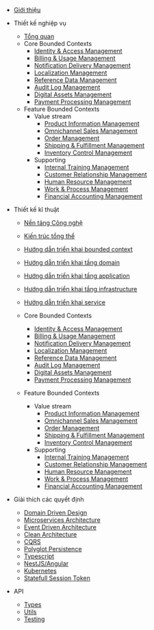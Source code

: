 - [Giới thiệu](/)

- Thiết kế nghiệp vụ

  - [Tổng quan](/domain-design/domain-design-overview.md)
  - Core Bounded Contexts
    - [Identity & Access Management](/domain-design/core/iam.md)
    - [Billing & Usage Management](/domain-design/core/bum.md)
    - [Notification Delivery Management](/domain-design/core/ndm.md)
    - [Localization Management](/domain-design/core/lzm.md)
    - [Reference Data Management](/domain-design/core/rdm.md)
    - [Audit Log Management](/domain-design/core/alm.md)
    - [Digital Assets Management](/domain-design/core/dam.md)
    - [Payment Processing Management](/domain-design/core/ppm.md)
  - Feature Bounded Contexts
    - Value stream
      - [Product Information Management](/domain-design/feature/value-stream/pim.md)
      - [Omnichannel Sales Management](/domain-design/feature/value-stream/osm.md)
      - [Order Management](/domain-design/feature/value-stream/odm.md)
      - [Shipping & Fulfillment Management](/domain-design/feature/value-stream/sfm.md)
      - [Inventory Control Management](/domain-design/feature/value-stream/icm.md)
    - Supporting
      - [Internal Training Management](/domain-design/feature/supporting/itm.md)
      - [Customer Relationship Management](/domain-design/feature/supporting/crm.md)
      - [Human Resource Management](/domain-design/feature/supporting/hrm.md)
      - [Work & Process Management](/domain-design/feature/supporting/wpm.md)
      - [Financial Accounting Management](/domain-design/feature/supporting/fam.md)

- Thiết kế kĩ thuật

  - [Nền tảng Công nghệ](/domain-implement/technology-stack.md)
  - [Kiến trúc tổng thể](/domain-implement/overall-architecture.md)
  - [Hướng dẫn triển khai bounded context](/domain-implement/bc-implement.md)
  - [Hướng dẫn triển khai tầng domain](/domain-implement/domain-implement.md)
  - [Hướng dẫn triển khai tầng application](/domain-implement/application-implement.md)
  - [Hướng dẫn triển khai tầng infrastructure](/domain-implement/infrastructure-implement.md)
  - [Hướng dẫn triển khai service](/domain-implement/service-implement.md)

  - Core Bounded Contexts
    - [Identity & Access Management](/domain-implement/core/iam-implement.md)
    - [Billing & Usage Management](/domain-implement/core/bum-implement.md)
    - [Notification Delivery Management](/domain-implement/core/ndm-implement.md)
    - [Localization Management](/domain-implement/core/lzm-implement.md)
    - [Reference Data Management](/domain-implement/core/rdm-implement.md)
    - [Audit Log Management](/domain-implement/core/alm-implement.md)
    - [Digital Assets Management](/domain-implement/core/dam-implement.md)
    - [Payment Processing Management](/domain-implement/core/ppm-implement.md)
  - Feature Bounded Contexts
    - Value stream
      - [Product Information Management](/domain-implement/feature/value-stream/pim-implement.md)
      - [Omnichannel Sales Management](/domain-implement/feature/value-stream/osm-implement.md)
      - [Order Management](/domain-implement/feature/value-stream/odm-implement.md)
      - [Shipping & Fulfillment Management](/domain-implement/feature/value-stream/sfm-implement.md)
      - [Inventory Control Management](/domain-implement/feature/value-stream/icm-implement.md)
    - Supporting
      - [Internal Training Management](/domain-implement/feature/supporting/itm-implement.md)
      - [Customer Relationship Management](/domain-implement/feature/supporting/crm-implement.md)
      - [Human Resource Management](/domain-implement/feature/supporting/hrm-implement.md)
      - [Work & Process Management](/domain-implement/feature/supporting/wpm-implement.md)
      - [Financial Accounting Management](/domain-implement/feature/supporting/fam-implement.md)

- Giải thích các quyết định

  - [Domain Driven Design](/explain-decisions/ddd.md)
  - [Microservices Architecture](/explain-decisions/ma.md)
  - [Event Driven Architecture](/explain-decisions/eda.md)
  - [Clean Architecture](/explain-decisions/ca.md)
  - [CQRS](/explain-decisions/cqrs.md)
  - [Polyglot Persistence](/explain-decisions/pp.md)
  - [Typescript](/explain-decisions/pl.md)
  - [NestJS/Angular](/explain-decisions/fw.md)
  - [Kubernetes](/explain-decisions/k8s.md)
  - [Statefull Session Token](/explain-decisions/statefull-session-token.md)

- API
  - [Types](/api/types/types.md)
  - [Utils](/api/utils/utils.md)
  - [Testing](/api/testing/testing.md)
